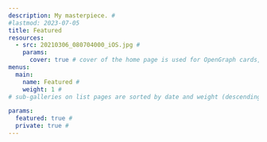 ```yaml
---
description: My masterpiece. #
#lastmod: 2023-07-05
title: Featured
resources:
  - src: 20210306_080704000_iOS.jpg #
    params:
      cover: true # cover of the home page is used for OpenGraph cards, etc.
menus:
  main:
    name: Featured #
    weight: 1 #
# sub-galleries on list pages are sorted by date and weight (descending)

params:
  featured: true #
  private: true #
---
```

